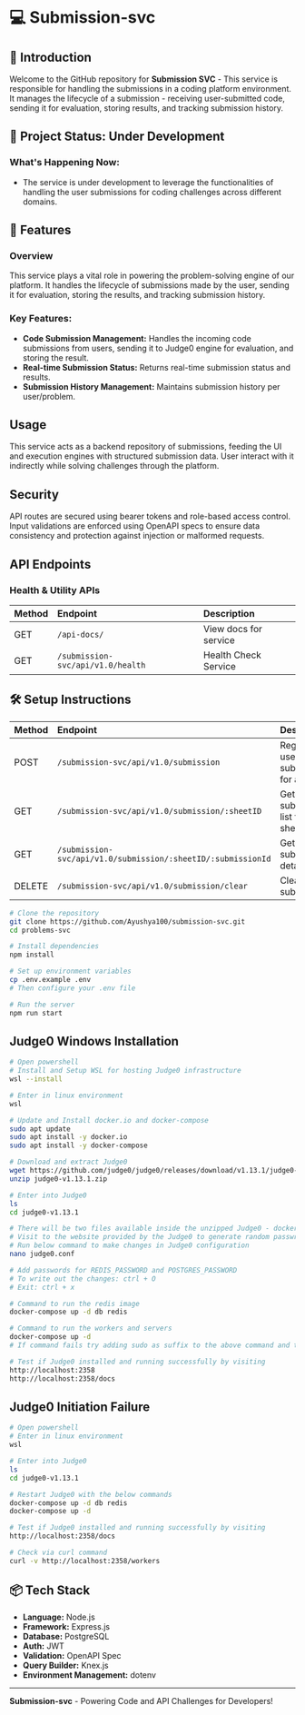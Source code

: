 # 💻 Submission-svc

## 🧩 Introduction
Welcome to the GitHub repository for **Submission SVC** - This service is responsible for handling the submissions in a coding platform environment. It manages the lifecycle of a submission - receiving user-submitted code, sending it for evaluation, storing results, and tracking submission history.

## 📌 Project Status: Under Development
### What's Happening Now:
- The service is under development to leverage the functionalities of handling the user submissions for coding challenges across different domains.

## 🚀 Features
### Overview
This service plays a vital role in powering the problem-solving engine of our platform. It handles the lifecycle of submissions made by the user, sending it for evaluation, storing the results, and tracking submission history.
### Key Features:
- **Code Submission Management:** Handles the incoming code submissions from users, sending it to Judge0 engine for evaluation, and storing the result.
- **Real-time Submission Status:** Returns real-time submission status and results.
- **Submission History Management:** Maintains submission history per user/problem.

## Usage
This service acts as a backend repository of submissions, feeding the UI and execution engines with structured submission data. User interact with it indirectly while solving challenges through the platform.

## Security
API routes are secured using bearer tokens and role-based access control. Input validations are enforced using OpenAPI specs to ensure data consistency and protection against injection or malformed requests.

## API Endpoints
### Health & Utility APIs
| Method | Endpoint                                                 | Description                              |
| :----- | :------------------------------------------------------- | :--------------------------------------- |
| GET    | `/api-docs/`                                             | View docs for service                    |
| GET    | `/submission-svc/api/v1.0/health`                        | Health Check Service                     |

## 🛠️ Setup Instructions
| Method | Endpoint                                                    | Description                              |
| :----- | :---------------------------------------------------------- | :--------------------------------------- |
| POST   | `/submission-svc/api/v1.0/submission`                       | Register user submissions for a sheet    |
| GET    | `/submission-svc/api/v1.0/submission/:sheetID`              | Get user submission list for a sheet     |
| GET    | `/submission-svc/api/v1.0/submission/:sheetID/:submissionId`| Get user submission detail               |
| DELETE | `/submission-svc/api/v1.0/submission/clear`                 | Clear user submissions                   |

```bash
# Clone the repository
git clone https://github.com/Ayushya100/submission-svc.git
cd problems-svc

# Install dependencies
npm install

# Set up environment variables
cp .env.example .env
# Then configure your .env file

# Run the server
npm run start
```

## Judge0 Windows Installation

```bash
# Open powershell
# Install and Setup WSL for hosting Judge0 infrastructure
wsl --install

# Enter in linux environment
wsl

# Update and Install docker.io and docker-compose
sudo apt update
sudo apt install -y docker.io
sudo apt install -y docker-compose

# Download and extract Judge0
wget https://github.com/judge0/judge0/releases/download/v1.13.1/judge0-v1.13.1.zip
unzip judge0-v1.13.1.zip

# Enter into Judge0
ls
cd judge0-v1.13.1

# There will be two files available inside the unzipped Judge0 - docker-compose.yml and judge0.conf
# Visit to the website provided by the Judge0 to generate random passwrd (https://www.random.org/passwords/?num=1&len=32&format=plain&rnd=new)
# Run below command to make changes in Judge0 configuration
nano judge0.conf

# Add passwords for REDIS_PASSWORD and POSTGRES_PASSWORD
# To write out the changes: ctrl + O
# Exit: ctrl + x

# Command to run the redis image
docker-compose up -d db redis

# Command to run the workers and servers
docker-compose up -d
# If command fails try adding sudo as suffix to the above command and try.

# Test if Judge0 installed and running successfully by visiting
http://localhost:2358
http://localhost:2358/docs
```

## Judge0 Initiation Failure

```bash
# Open powershell
# Enter in linux environment
wsl

# Enter into Judge0
ls
cd judge0-v1.13.1

# Restart Judge0 with the below commands
docker-compose up -d db redis
docker-compose up -d

# Test if Judge0 installed and running successfully by visiting
http://localhost:2358/docs

# Check via curl command
curl -v http://localhost:2358/workers
```

## 📦 Tech Stack
- **Language:** Node.js
- **Framework:** Express.js
- **Database:** PostgreSQL
- **Auth:** JWT
- **Validation:** OpenAPI Spec
- **Query Builder:** Knex.js
- **Environment Management:** dotenv
---
**Submission-svc** - Powering Code and API Challenges for Developers!